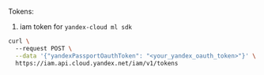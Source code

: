 Tokens:
1. iam token for `yandex-cloud ml sdk`
```bash
curl \                                                                                         
  --request POST \
  --data '{"yandexPassportOauthToken": "<your_yandex_oauth_token>"}' \
  https://iam.api.cloud.yandex.net/iam/v1/tokens
```